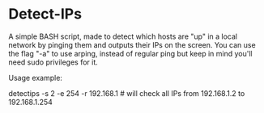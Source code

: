 Detect-IPs
==========

A simple BASH script, made to detect which hosts are "up" in a local network by pinging them and outputs their IPs on the screen. You can use the flag "-a" to use arping, instead of regular ping but keep in mind you'll need sudo privileges for it.

Usage example:

detectips -s 2 -e 254 -r 192.168.1 # will check all IPs from 192.168.1.2 to 192.168.1.254
